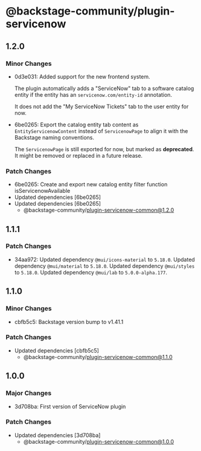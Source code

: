 # @backstage-community/plugin-servicenow

## 1.2.0

### Minor Changes

- 0d3e031: Added support for the new frontend system.

  The plugin automatically adds a "ServiceNow" tab to a software catalog entity if the entity has an `servicenow.com/entity-id` annotation.

  It does not add the "My ServiceNow Tickets" tab to the user entity for now.

- 6be0265: Export the catalog entity tab content as `EntityServicenowContent` instead of `ServicenowPage` to align it with the Backstage naming conventions.

  The `ServicenowPage` is still exported for now, but marked as **deprecated**. It might be removed or replaced in a future release.

### Patch Changes

- 6be0265: Create and export new catalog entity filter function isServicenowAvailable
- Updated dependencies [6be0265]
- Updated dependencies [6be0265]
  - @backstage-community/plugin-servicenow-common@1.2.0

## 1.1.1

### Patch Changes

- 34aa972: Updated dependency `@mui/icons-material` to `5.18.0`.
  Updated dependency `@mui/material` to `5.18.0`.
  Updated dependency `@mui/styles` to `5.18.0`.
  Updated dependency `@mui/lab` to `5.0.0-alpha.177`.

## 1.1.0

### Minor Changes

- cbfb5c5: Backstage version bump to v1.41.1

### Patch Changes

- Updated dependencies [cbfb5c5]
  - @backstage-community/plugin-servicenow-common@1.1.0

## 1.0.0

### Major Changes

- 3d708ba: First version of ServiceNow plugin

### Patch Changes

- Updated dependencies [3d708ba]
  - @backstage-community/plugin-servicenow-common@1.0.0

